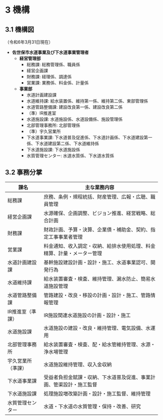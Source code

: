 # 3 機構

## 3.1 機構図

（令和6年3月31日現在）

- **佐世保市水道事業及び下水道事業管理者**  
  - **経営管理部**  
    - 総務課: 総務管理係、職員係  
    - 経営企画課  
    - 財務課: 経理係、調達係  
    - 営業課: 業務係、料金係、計量係  
  - **事業部**  
    - 水道計画建設課  
    - 水道維持課: 給水装置係、維持第一係、維持第二係、東部管理係  
    - 水道管路整備課: 建設改良第一係、建設改良第二係  
    - （準）IR推進室  
    - 水道施設課: 水道施設係、水道設備係、施設管理係  
    - 北部管理事務所: 北部管理係  
    - （準）宇久営業所  
    - 下水道事業課: 下水道普及促進係、下水道計画係、下水道建設第一係、下水道建設第二係、下水道維持係  
    - 下水道施設課: 下水道施設係  
    - 水質管理センター: 水道水質係、下水道水質係

## 3.2 事務分掌

| 課名             | 主な業務内容                                                                 |
|------------------|------------------------------------------------------------------------------|
| 総務課           | 庶務、条例・規程統括、財産管理、広報・広聴、職員管理                       |
| 経営企画課       | 水源確保、企画調整、ビジョン推進、経営戦略、総合計画                         |
| 財務課           | 財政計画、予算・決算、企業債・補助金、契約、指定工事事業者管理               |
| 営業課           | 料金通知、收入調定・収納、給排水使用処理、料金精算、計量・メーター管理       |
| 水道計画建設課   | 基幹施設建設計画・設計・施工、水道事業認可、開発行為                       |
| 水道維持課       | 給水装置審査・検査、維持管理、漏水防止、簡易水道施設管理                   |
| 水道管路整備課   | 管路建設・改良・移設の計画・設計・施工、管路情報管理                       |
| IR推進室（準課） | IR施設関連水道施設の計画・設計・施工                                         |
| 水道施設課       | 水道施設の建設・改良・維持管理、電気設備、水運用                           |
| 北部管理事務所   | 給水装置審査・検査、配・給水管維持管理、水源・浄水場管理                   |
| 宇久営業所（準課）| 水道施設維持管理、収入金収納                                               |
| 下水道事業課     | 受益者負担金賦課・収納、下水道普及促進、事業計画、管渠設計・施工監督         |
| 下水道施設課     | 処理施設増改築計画・設計・施工監督、維持管理                               |
| 水質管理センター | 水道・下水道の水質管理・保持・改善、研究                                   |